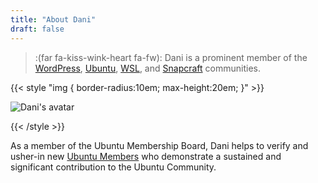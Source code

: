 ```yaml
---
title: "About Dani"
draft: false
---
```


> :(far fa-kiss-wink-heart fa-fw): Dani is a prominent member of the [WordPress](https://wordpress.org), [Ubuntu](https://ubuntu.com), [WSL](https://docs.microsoft.com/en-us/windows/wsl/), and [Snapcraft](https://snapcraft.io) communities.

{{< style "img { border-radius:10em; max-height:20em; }" >}}

![Dani's avatar](/diddledani.png "Dani's avatar")

{{< /style >}}

As a member of the Ubuntu Membership Board, Dani helps to verify and usher-in new [Ubuntu Members](https://wiki.ubuntu.com/Membership) who demonstrate a sustained and significant contribution to the Ubuntu Community.
